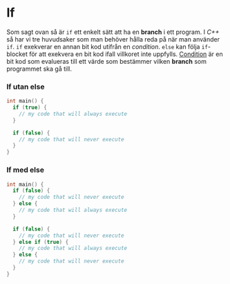 # If

Som sagt ovan så är `if` ett enkelt sätt att ha en __branch__ i ett program. I _C++_ så har vi tre huvudsaker som man behöver hålla reda på när man använder `if`. `if` exekverar en annan bit kod utifrån en _condition_. `else` kan följa `if`-blocket för att exekvera en bit kod ifall villkoret inte uppfylls. [Condition](https://en.cppreference.com/w/cpp/language/if#Condition) är en bit kod som evalueras till ett värde som bestämmer vilken __branch__ som programmet ska gå till.


### If utan else

```cc
int main() {
  if (true) {
    // my code that will always execute
  }

  if (false) {
    // my code that will never execute
  }
}
```


### If med else

```cc
int main() {
  if (false) {
    // my code that will never execute
  } else {
    // my code that will always execute
  }

  if (false) {
    // my code that will never execute
  } else if (true) {
    // my code that will always execute
  } else {
    // my code that will never execute
  }
}
```
